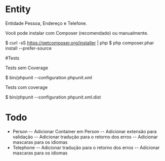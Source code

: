 # Entity
Entidade Pessoa, Endereço e Telefone.

Você pode instalar com Composer (recomendado) ou manualmente.

$ curl -sS https://getcomposer.org/installer | php
$ php composer.phar install --prefer-source

#Tests

Tests sem Coverage

$ bin/phpunit --configuration phpunit.xml

Tests com coverage

$ bin/phpunit --configuration phpunit.xml.dist

# Todo

- Person
-- Adicionar Container em Person
-- Adicionar extensão para validação
-- Adicionar tradução para o retorno dos erros
-- Adicionar mascaras para os idiomas
- Telephone
-- Adicionar tradução para o retorno dos erros
-- Adicionar mascaras para os idiomas
